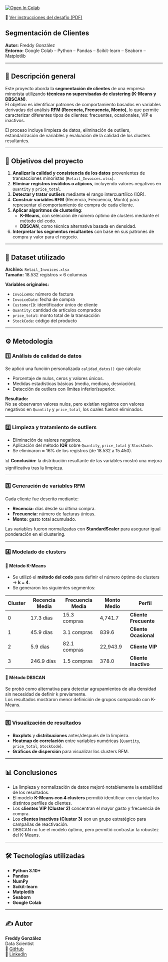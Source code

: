 [![Open In Colab](https://colab.research.google.com/assets/colab-badge.svg)](https://colab.research.google.com/github/fredusho/data-science-portfolio/blob/main/aprendizaje-supervisado-no-supervisado-segmentacion-de-clientes/segmentacion-clientes.ipynb)

📄 [Ver instrucciones del desafío (PDF)](https://github.com/fredusho/data-science-portfolio/blob/main/aprendizaje-supervisado-no-supervisado-segmentacion-de-clientes/docs/segmentacion-clientes.pdf)




 ## Segmentación de Clientes

**Autor:** Freddy González  
**Entorno:** Google Colab – Python – Pandas – Scikit-learn – Seaborn – Matplotlib  

---

## 🧠 Descripción general

Este proyecto aborda la **segmentación de clientes** de una empresa minorista utilizando **técnicas no supervisadas de clustering (K-Means y DBSCAN)**.  
El objetivo es identificar patrones de comportamiento basados en variables derivadas del análisis **RFM (Recencia, Frecuencia, Monto)**, lo que permite caracterizar diferentes tipos de clientes: frecuentes, ocasionales, VIP e inactivos.

El proceso incluye limpieza de datos, eliminación de outliers, estandarización de variables y evaluación de la calidad de los clusters resultantes.

---

## 🎯 Objetivos del proyecto

1. **Analizar la calidad y consistencia de los datos** provenientes de transacciones minoristas (`Retail_Invoices.xlsx`).  
2. **Eliminar registros inválidos o atípicos**, incluyendo valores negativos en `Quantity` y `price_total`.  
3. **Detectar y tratar outliers** mediante el rango intercuartílico (IQR).  
4. **Construir variables RFM** (Recencia, Frecuencia, Monto) para representar el comportamiento de compra de cada cliente.  
5. **Aplicar algoritmos de clustering**:
   - **K-Means**, con selección de número óptimo de clusters mediante el método del codo.  
   - **DBSCAN**, como técnica alternativa basada en densidad.  
6. **Interpretar los segmentos resultantes** con base en sus patrones de compra y valor para el negocio.

---

## 🧩 Dataset utilizado

**Archivo:** `Retail_Invoices.xlsx`  
**Tamaño:** 18.532 registros × 6 columnas  

**Variables originales:**
- `InvoiceNo`: número de factura  
- `InvoiceDate`: fecha de compra  
- `CustomerID`: identificador único de cliente  
- `Quantity`: cantidad de artículos comprados  
- `price_total`: monto total de la transacción  
- `StockCode`: código del producto  

---

## ⚙️ Metodología

### 1️⃣ Análisis de calidad de datos
Se aplicó una función personalizada `calidad_datos()` que calcula:
- Porcentaje de nulos, ceros y valores únicos.  
- Medidas estadísticas básicas (media, mediana, desviación).  
- Detección de outliers con límites inferior/superior.  

**Resultado:**  
No se observaron valores nulos, pero existían registros con valores negativos en `Quantity` y `price_total`, los cuales fueron eliminados.

---

### 2️⃣ Limpieza y tratamiento de outliers
- Eliminación de valores negativos.  
- Aplicación del método **IQR** sobre `Quantity`, `price_total` y `StockCode`.  
- Se eliminaron ≈ 16% de los registros (de 18.532 a 15.450).  

📊 **Conclusión:** la distribución resultante de las variables mostró una mejora significativa tras la limpieza.

---

### 3️⃣ Generación de variables RFM

Cada cliente fue descrito mediante:
- **Recencia:** días desde su última compra.  
- **Frecuencia:** número de facturas únicas.  
- **Monto:** gasto total acumulado.  

Las variables fueron normalizadas con **StandardScaler** para asegurar igual ponderación en el clustering.

---

### 4️⃣ Modelado de clusters

#### 🔹 Método K-Means
- Se utilizó el **método del codo** para definir el número óptimo de clusters → **k = 4**.  
- Se generaron los siguientes segmentos:

| Cluster | Recencia Media | Frecuencia Media | Monto Medio | Perfil |
|----------|----------------|------------------|--------------|---------|
| 0 | 17.3 días | 15.3 compras | 4,741.7 | **Cliente Frecuente** |
| 1 | 45.9 días | 3.1 compras | 839.6 | **Cliente Ocasional** |
| 2 | 5.9 días | 82.1 compras | 22,943.9 | **Cliente VIP** |
| 3 | 246.9 días | 1.5 compras | 378.0 | **Cliente Inactivo** |

#### 🔹 Método DBSCAN
Se probó como alternativa para detectar agrupamientos de alta densidad sin necesidad de definir k previamente.  
Los resultados mostraron menor definición de grupos comparado con K-Means.

---

### 5️⃣ Visualización de resultados
- **Boxplots** y **distribuciones** antes/después de la limpieza.  
- **Heatmap de correlación** entre variables numéricas (`Quantity`, `price_total`, `StockCode`).  
- **Gráficos de dispersión** para visualizar los clusters RFM.

---

## 📊 Conclusiones

- La limpieza y normalización de datos mejoró notablemente la estabilidad de los resultados.  
- El modelo **K-Means con 4 clusters** permitió identificar con claridad los distintos perfiles de clientes.  
- Los **clientes VIP (Cluster 2)** concentran el mayor gasto y frecuencia de compra.  
- Los **clientes inactivos (Cluster 3)** son un grupo estratégico para campañas de reactivación.  
- DBSCAN no fue el modelo óptimo, pero permitió contrastar la robustez del K-Means.

---

## 🛠️ Tecnologías utilizadas
- **Python 3.10+**
- **Pandas**
- **NumPy**
- **Scikit-learn**
- **Matplotlib**
- **Seaborn**
- **Google Colab**

---

## ✍️ Autor
**Freddy González**  
Data Scientist  
📂 [GitHub](https://github.com/fredusho/data-science-portfolio)  
💼 [LinkedIn](https://linkedin.com/in/freddygonzalezsandoval)



